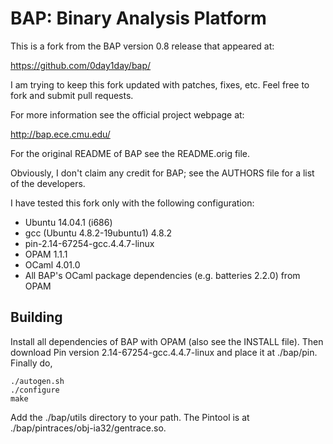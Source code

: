 BAP: Binary Analysis Platform
=============================

This is a fork from the BAP version 0.8 release that appeared at:

https://github.com/0day1day/bap/

I am trying to keep this fork updated with patches, fixes, etc.
Feel free to fork and submit pull requests.

For more information see the official project webpage at:

http://bap.ece.cmu.edu/

For the original README of BAP see the README.orig file.

Obviously, I don't claim any credit for BAP; see the AUTHORS file
for a list of the developers.

I have tested this fork only with the following configuration:
* Ubuntu 14.04.1 (i686)
* gcc (Ubuntu 4.8.2-19ubuntu1) 4.8.2
* pin-2.14-67254-gcc.4.4.7-linux
* OPAM 1.1.1
* OCaml 4.01.0
* All BAP's OCaml package dependencies (e.g. batteries 2.2.0) from OPAM

Building
--------

Install all dependencies of BAP with OPAM (also see the INSTALL file).
Then download Pin version 2.14-67254-gcc.4.4.7-linux and place it at
./bap/pin. Finally do,

    ./autogen.sh
    ./configure
    make

Add the ./bap/utils directory to your path. The Pintool is at
./bap/pintraces/obj-ia32/gentrace.so.

